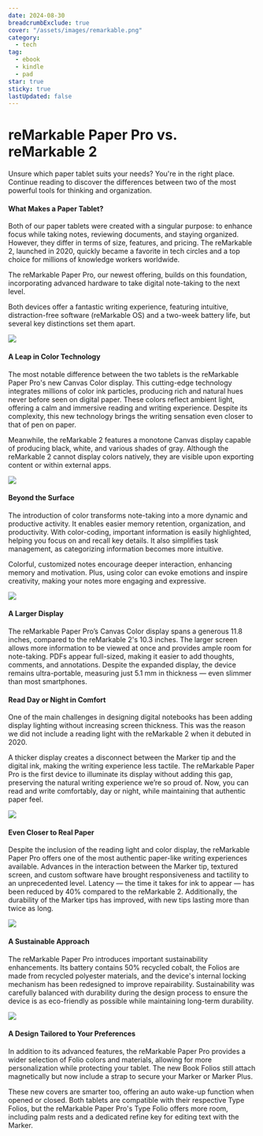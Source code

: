 ```yaml
---
date: 2024-08-30
breadcrumbExclude: true
cover: "/assets/images/remarkable.png"
category:
  - tech
tag:
  - ebook
  - kindle
  - pad
star: true
sticky: true
lastUpdated: false
---
```


# reMarkable Paper Pro vs. reMarkable 2

Unsure which paper tablet suits your needs? You're in the right place. Continue reading to discover the differences between two of the most powerful tools for thinking and organization.


#### What Makes a Paper Tablet?
Both of our paper tablets were created with a singular purpose: to enhance focus while taking notes, reviewing documents, and staying organized. However, they differ in terms of size, features, and pricing. The reMarkable 2, launched in 2020, quickly became a favorite in tech circles and a top choice for millions of knowledge workers worldwide.

The reMarkable Paper Pro, our newest offering, builds on this foundation, incorporating advanced hardware to take digital note-taking to the next level.

Both devices offer a fantastic writing experience, featuring intuitive, distraction-free software (reMarkable OS) and a two-week battery life, but several key distinctions set them apart.

![](image-13.png)

#### A Leap in Color Technology

The most notable difference between the two tablets is the reMarkable Paper Pro's new Canvas Color display. This cutting-edge technology integrates millions of color ink particles, producing rich and natural hues never before seen on digital paper. These colors reflect ambient light, offering a calm and immersive reading and writing experience. Despite its complexity, this new technology brings the writing sensation even closer to that of pen on paper.

Meanwhile, the reMarkable 2 features a monotone Canvas display capable of producing black, white, and various shades of gray. Although the reMarkable 2 cannot display colors natively, they are visible upon exporting content or within external apps.

![](image-14.png)

#### Beyond the Surface

The introduction of color transforms note-taking into a more dynamic and productive activity. It enables easier memory retention, organization, and productivity. With color-coding, important information is easily highlighted, helping you focus on and recall key details. It also simplifies task management, as categorizing information becomes more intuitive.

Colorful, customized notes encourage deeper interaction, enhancing memory and motivation. Plus, using color can evoke emotions and inspire creativity, making your notes more engaging and expressive.

![](image-15.png)

#### A Larger Display

The reMarkable Paper Pro’s Canvas Color display spans a generous 11.8 inches, compared to the reMarkable 2's 10.3 inches. The larger screen allows more information to be viewed at once and provides ample room for note-taking. PDFs appear full-sized, making it easier to add thoughts, comments, and annotations. Despite the expanded display, the device remains ultra-portable, measuring just 5.1 mm in thickness — even slimmer than most smartphones.

#### Read Day or Night in Comfort

One of the main challenges in designing digital notebooks has been adding display lighting without increasing screen thickness. This was the reason we did not include a reading light with the reMarkable 2 when it debuted in 2020.

A thicker display creates a disconnect between the Marker tip and the digital ink, making the writing experience less tactile. The reMarkable Paper Pro is the first device to illuminate its display without adding this gap, preserving the natural writing experience we’re so proud of. Now, you can read and write comfortably, day or night, while maintaining that authentic paper feel.

![](image-16.png)

#### Even Closer to Real Paper

Despite the inclusion of the reading light and color display, the reMarkable Paper Pro offers one of the most authentic paper-like writing experiences available. Advances in the interaction between the Marker tip, textured screen, and custom software have brought responsiveness and tactility to an unprecedented level. Latency — the time it takes for ink to appear — has been reduced by 40% compared to the reMarkable 2. Additionally, the durability of the Marker tips has improved, with new tips lasting more than twice as long.

![](image-17.png)

#### A Sustainable Approach
The reMarkable Paper Pro introduces important sustainability enhancements. Its battery contains 50% recycled cobalt, the Folios are made from recycled polyester materials, and the device's internal locking mechanism has been redesigned to improve repairability. Sustainability was carefully balanced with durability during the design process to ensure the device is as eco-friendly as possible while maintaining long-term durability.

![](image-18.png)


#### A Design Tailored to Your Preferences
In addition to its advanced features, the reMarkable Paper Pro provides a wider selection of Folio colors and materials, allowing for more personalization while protecting your tablet. The new Book Folios still attach magnetically but now include a strap to secure your Marker or Marker Plus.

These new covers are smarter too, offering an auto wake-up function when opened or closed. Both tablets are compatible with their respective Type Folios, but the reMarkable Paper Pro's Type Folio offers more room, including palm rests and a dedicated refine key for editing text with the Marker.
